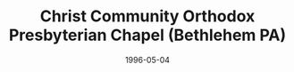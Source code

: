 ---
date: &id001 1996-05-04
end_date: null
location:
  address: null
  city: Bethlehem
  state: PA
minister:
- end: 2000-12-31
  name: Glenn Evans
  start: 1998-01-01
  type: Organizing Pastor
- end: 2003-12-31
  name: Glenn Evans
  start: 2000-01-01
  type: Pastor
- end: 2007-11-17
  name: Jason Stewart
  start: 2005-01-01
  type: Pastor
ministers:
- Glenn Evans
- Glenn Evans
- Jason Stewart
name: Christ Community Orthodox Presbyterian Chapel
names:
- end: 2000-10-08
  name: Christ Community Orthodox Presbyterian Chapel
  start: 1996-05-04
- end: 2007-11-17
  name: Christ Community Orthodox Presbyterian Church
  start: 2000-10-08
origination_date: *id001
raw_data: 'PA Bethlehem


  Christ Community Orthodox Presbyterian Chapel  (May 4, 1996-October 8, 2000)

  Christ Community Orthodox Presbyterian Church  (October 8, 2000-November 17, 2007
  )

  (united with Covenant OPC, Easton to form Christ Community Church, Easton, November

  17, 2007)


  Org. Pastor: Glenn Evans, 1998-2000

  Pastors: Glenn Evans, 2000-2003

  Jason Stewart, 2005-7

  '
received_from: null
states:
- PA
status:
  active: false
  end_date: 2007-11-17
  reason: united with Covenant OPC, Easton
  received_from: null
  withdrawal_to: null
title: Christ Community Orthodox Presbyterian Chapel (Bethlehem PA)
year_established:
- 1996

---